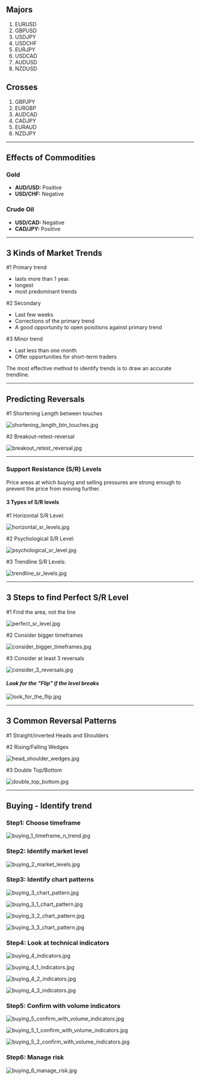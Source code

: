 ## Majors

1. EURUSD
2. GBPUSD 
3. USDJPY 
4. USDCHF
5. EURJPY
6. USDCAD
7. AUDUSD 
8. NZDUSD

## Crosses

1. GBPJPY
2. EURGBP
3. AUDCAD
4. CADJPY
5. EURAUD
6. NZDJPY

---



## Effects of Commodities

### Gold

* **AUD/USD:** Positive
* **USD/CHF:** Negative

### Crude Oil

* **USD/CAD:** Negative
* **CAD/JPY:** Positive

---



## 3 Kinds of Market Trends

#1 Primary trend

- lasts more than 1 year. 
- longest
- most predominant trends

#2 Secondary

- Last few weeks
- Corrections of the primary trend
- A good opportunity to open poisitions against primary trend

#3 Minor trend

- Last less than one month
- Offer opportunities for short-term traders

The most effective method to identify trends is to draw an accurate trendline.

---



## Predicting Reversals

#1 Shortening Length between touches

![shortening_length_btn_touches.jpg](https://github.com/Stevealila/trade/blob/main/data/screenshots/shortening_length_btn_touches.jpg)

#2 Breakout-retest-reversal

![breakout_retest_reversal.jpg](https://github.com/Stevealila/trade/blob/main/data/screenshots/breakout_retest_reversal.jpg)

---

### Support Resistance (S/R) Levels 

Price areas at which buying and selling pressures are strong enough to prevent the price from moving further.

#### 3 Types of S/R levels

#1 Horizontal S/R Level:

![horizontal_sr_levels.jpg](https://github.com/Stevealila/trade/blob/main/data/screenshots/horizontal_sr_levels.jpg)

#2 Psychological S/R Level:

![psychological_sr_level.jpg](https://github.com/Stevealila/trade/blob/main/data/screenshots/psychological_sr_level.jpg)

#3 Trendline S/R Levels:

![trendline_sr_levels.jpg](https://github.com/Stevealila/trade/blob/main/data/screenshots/trendline_sr_levels.jpg)

---



## 3 Steps to find Perfect S/R Level

#1 Find the area, not the line

![perfect_sr_level.jpg](https://github.com/Stevealila/trade/blob/main/data/screenshots/perfect_sr_level.jpg)

#2 Consider bigger timeframes

![consider_bigger_timeframes.jpg](https://github.com/Stevealila/trade/blob/main/data/screenshots/consider_bigger_timeframes.jpg)

#3 Consider at least 3 reversals

![consider_3_reversals.jpg](https://github.com/Stevealila/trade/blob/main/data/screenshots/consider_3_reversals.jpg)

#### *Look for the "Flip" if the level breaks*

![look_for_the_flip.jpg](https://github.com/Stevealila/trade/blob/main/data/screenshots/look_for_the_flip.jpg)

---

## 3 Common Reversal Patterns

#1 Straight/inverted Heads and Shoulders

#2 Rising/Falling Wedges

![head_shoulder_wedges.jpg](https://github.com/Stevealila/trade/blob/main/data/screenshots/head_shoulder_wedges.jpg)

#3 Double Top/Bottom

![double_top_bottom.jpg](https://github.com/Stevealila/trade/blob/main/data/screenshots/double_top_bottom.jpg)

---

## Buying - Identify trend

### Step1: Choose timeframe

![buying_1_timeframe_n_trend.jpg](https://github.com/Stevealila/trade/blob/main/data/screenshots/buying_1_timeframe_n_trend.jpg)

### Step2: Identify market level

![buying_2_market_levels.jpg](https://github.com/Stevealila/trade/blob/main/data/screenshots/buying_2_market_levels.jpg)

### Step3: Identify chart patterns

![buying_3_chart_pattern.jpg](https://github.com/Stevealila/trade/blob/main/data/screenshots/buying_3_chart_pattern.jpg)

![buying_3_1_chart_pattern.jpg](https://github.com/Stevealila/trade/blob/main/data/screenshots/buying_3_1_chart_pattern.jpg)

![buying_3_2_chart_pattern.jpg](https://github.com/Stevealila/trade/blob/main/data/screenshots/buying_3_2_chart_pattern.jpg)

![buying_3_3_chart_pattern.jpg](https://github.com/Stevealila/trade/blob/main/data/screenshots/buying_3_3_chart_pattern.jpg)

### Step4: Look at technical indicators

![buying_4_indicators.jpg](https://github.com/Stevealila/trade/blob/main/data/screenshots/buying_4_indicators.jpg)

![buying_4_1_indicators.jpg](https://github.com/Stevealila/trade/blob/main/data/screenshots/buying_4_1_indicators.jpg)

![buying_4_2_indicators.jpg](https://github.com/Stevealila/trade/blob/main/data/screenshots/buying_4_2_indicators.jpg)

![buying_4_3_indicators.jpg](https://github.com/Stevealila/trade/blob/main/data/screenshots/buying_4_3_indicators.jpg)

### Step5: Confirm with volume indicators

![buying_5_confirm_with_volume_indicators.jpg](https://github.com/Stevealila/trade/blob/main/data/screenshots/buying_5_confirm_with_volume_indicators.jpg)

![buying_5_1_confirm_with_volume_indicators.jpg](https://github.com/Stevealila/trade/blob/main/data/screenshots/buying_5_1_confirm_with_volume_indicators.jpg)

![buying_5_2_confirm_with_volume_indicators.jpg](https://github.com/Stevealila/trade/blob/main/data/screenshots/buying_5_2_confirm_with_volume_indicators.jpg)

### Step6: Manage risk

![buying_6_manage_risk.jpg](https://github.com/Stevealila/trade/blob/main/data/screenshots/buying_6_manage_risk.jpg)
